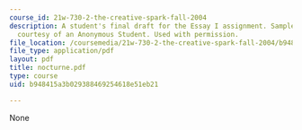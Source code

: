 ```yaml
---
course_id: 21w-730-2-the-creative-spark-fall-2004
description: A student's final draft for the Essay I assignment. Sample student essay
  courtesy of an Anonymous Student. Used with permission.
file_location: /coursemedia/21w-730-2-the-creative-spark-fall-2004/b948415a3b029388469254618e51eb21_nocturne.pdf
file_type: application/pdf
layout: pdf
title: nocturne.pdf
type: course
uid: b948415a3b029388469254618e51eb21

---
```

None